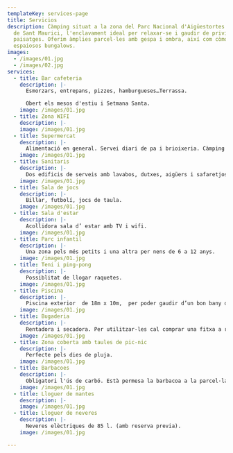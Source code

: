 ```yaml
---
templateKey: services-page
title: Servicios
description: Càmping situat a la zona del Parc Nacional d'Aigüestortes i Estany
  de Sant Maurici, l'enclavament ideal per relaxar-se i gaudir de privilegiats
  paisatges. Oferim àmplies parcel·les amb gespa i ombra, així com còmodes i
  espaiosos bungalows.
images:
  - /images/01.jpg
  - /images/02.jpg
services:
  - title: Bar cafeteria
    description: |-
      Esmorzars, entrepans, pizzes, hamburgueses…Terrassa.

      Obert els mesos d'estiu i Setmana Santa.
    image: /images/01.jpg
  - title: Zona WIFI
    description: |-
    image: /images/01.jpg
  - title: Supermercat
    description: |-
      Alimentació en general. Servei diari de pa i brioixeria. Càmping Gas. Venda de gel. Congelació d’ acumuladors. Obert els mesos d’estiu.
    image: /images/01.jpg
  - title: Sanitaris
    description: |-
      Dos edificis de serveis amb lavabos, dutxes, aigüers i safaretjos. WC Químic. Bany adaptat per a minusvàlids. Banyera per a nadons. Bany privat amb dutxa, lavabo i wc, ideal per a nens, sempre acompanyats d’ un adult (cal demanar la clau a recepció).
    image: /images/01.jpg
  - title: Sala de jocs
    description: |-
      Billar, futbolí, jocs de taula.
    image: /images/01.jpg
  - title: Sala d'estar
    description: |-
      Acollidora sala d’ estar amb TV i wifi.
    image: /images/01.jpg
  - title: Parc infantil
    description: |-
      Una zona pels més petits i una altra per nens de 6 a 12 anys.
    image: /images/01.jpg
  - title: Teni i ping-pong
    description: |-
      Possiblitat de llogar raquetes.
    image: /images/01.jpg
  - title: Piscina
    description: |-
      Piscina exterior  de 18m x 10m,  per poder gaudir d’un bon bany durant la seva estada. Els nens hauran d’ accedir sempre acompanyats d’ un adult responsable.
    image: /images/01.jpg
  - title: Bugaderia
    description: |-
      Rentadora i secadora. Per utilitzar-les cal comprar una fitxa a recepció. Servei disponible cada dia.
    image: /images/01.jpg
  - title: Zona coberta amb taules de pic-nic
    description: |-
      Perfecte pels dies de pluja.
    image: /images/01.jpg
  - title: Barbacoes
    description: |-
      Obligatori l'ús de carbó. Està permesa la barbacoa a la parcel·la.  Està prohibit fer foc al terra.
    image: /images/01.jpg
  - title: Lloguer de mantes
    description: |-
    image: /images/01.jpg
  - title: Lloguer de neveres
    description: |-
      Neveres elèctriques de 85 l. (amb reserva previa).
    image: /images/01.jpg

---
```

